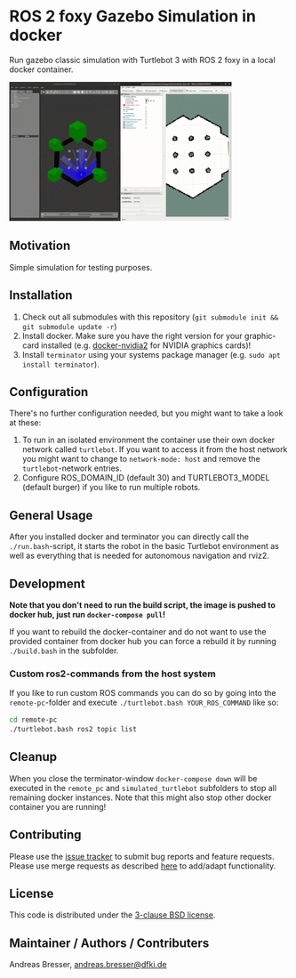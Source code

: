# ROS 2 foxy Gazebo Simulation in docker
Run gazebo classic simulation with Turtlebot 3 with ROS 2 foxy in a local docker container.

![](doc/gazebo_classic_and_rviz2.gif)

## Motivation
Simple simulation for testing purposes. 

## Installation
1. Check out all submodules with this repository (`git submodule init && git submodule update -r`)
1. Install docker. Make sure you have the right version for your graphic-card installed (e.g. [docker-nvidia2](https://docs.nvidia.com/datacenter/cloud-native/container-toolkit/install-guide.html#docker) for NVIDIA graphics cards)!
1. Install `terminator` using your systems package manager (e.g. `sudo apt install terminator`).

## Configuration
There's no further configuration needed, but you might want to take a look at these:
1. To run in an isolated environment the container use their own docker network called `turtlebot`. If you want to access it from the host network you might want to change to `network-mode: host` and remove the `turtlebot`-network entries.
1. Configure ROS_DOMAIN_ID (default 30) and TURTLEBOT3_MODEL (default burger) if you like to run multiple robots.

## General Usage
After you installed docker and terminator you can directly call the `./run.bash`-script, it starts the robot in the basic Turtlebot environment as well as everything that is needed for autonomous navigation and rviz2.

## Development
**Note that you don't need to run the build script, the image is pushed to docker hub, just run `docker-compose pull`!**

If you want to rebuild the docker-container and do not want to use the provided container from docker hub you can force a rebuild it by running `./build.bash` in the subfolder.

### Custom ros2-commands from the host system
If you like to run custom ROS commands you can do so by going into the `remote-pc`-folder and execute `./turtlebot.bash YOUR_ROS_COMMAND` like so:

```bash
cd remote-pc
./turtlebot.bash ros2 topic list
```

## Cleanup
When you close the terminator-window `docker-compose down` will be executed in the `remote_pc` and `simulated_turtlebot` subfolders to stop all remaining docker instances. Note that this might also stop other docker container you are running!


## Contributing

Please use the [issue tracker](https://github.com/brean/ros2-turtlebot3-gazebo-docker/issues) to submit bug reports and feature requests. Please use merge requests as described [here](/CONTRIBUTING.md) to add/adapt functionality. 

## License

This code is distributed under the [3-clause BSD license](https://opensource.org/licenses/BSD-3-Clause).

## Maintainer / Authors / Contributers

Andreas Bresser, andreas.bresser@dfki.de
